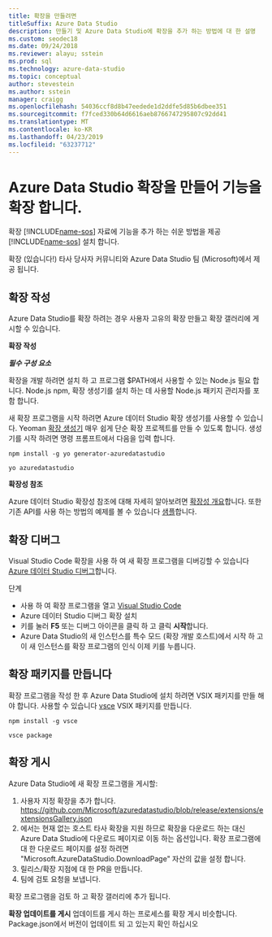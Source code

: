 ```yaml
---
title: 확장을 만들려면
titleSuffix: Azure Data Studio
description: 만들기 및 Azure Data Studio에 확장을 추가 하는 방법에 대 한 설명
ms.custom: seodec18
ms.date: 09/24/2018
ms.reviewer: alayu; sstein
ms.prod: sql
ms.technology: azure-data-studio
ms.topic: conceptual
author: stevestein
ms.author: sstein
manager: craigg
ms.openlocfilehash: 54036ccf8d8b47eedede1d2ddfe5d85b6dbee351
ms.sourcegitcommit: f7fced330b64d6616aeb8766747295807c92dd41
ms.translationtype: MT
ms.contentlocale: ko-KR
ms.lasthandoff: 04/23/2019
ms.locfileid: "63237712"
---
```

# <a name="extend-the-functionality-by-creating-azure-data-studio-extensions"></a>Azure Data Studio 확장을 만들어 기능을 확장 합니다.

확장 [!INCLUDE[name-sos](../includes/name-sos-short.md)] 자료에 기능을 추가 하는 쉬운 방법을 제공 [!INCLUDE[name-sos](../includes/name-sos-short.md)] 설치 합니다.

확장 (있습니다!) 타사 당사자 커뮤니티와 Azure Data Studio 팀 (Microsoft)에서 제공 됩니다.


## <a name="author-an-extension"></a>확장 작성

Azure Data Studio를 확장 하려는 경우 사용자 고유의 확장 만들고 확장 갤러리에 게시할 수 있습니다.

**확장 작성**

***필수 구성 요소***

확장을 개발 하려면 설치 하 고 프로그램 $PATH에서 사용할 수 있는 Node.js 필요 합니다. Node.js npm, 확장 생성기를 설치 하는 데 사용할 Node.js 패키지 관리자를 포함 합니다.

새 확장 프로그램을 시작 하려면 Azure 데이터 Studio 확장 생성기를 사용할 수 있습니다. Yeoman [확장 생성기](https://www.npmjs.com/package/generator-azuredatastudio) 매우 쉽게 단순 확장 프로젝트를 만들 수 있도록 합니다. 생성기를 시작 하려면 명령 프롬프트에서 다음을 입력 합니다.

`npm install -g yo generator-azuredatastudio`

`yo azuredatastudio`


**확장성 참조**

Azure 데이터 Studio 확장성 참조에 대해 자세히 알아보려면 [확장성 개요](extensibility.md)합니다. 또한 기존 API를 사용 하는 방법의 예제를 볼 수 있습니다 [샘플](https://github.com/Microsoft/azuredatastudio/tree/master/samples)합니다.


## <a name="debug-an-extension"></a>확장 디버그

Visual Studio Code 확장을 사용 하 여 새 확장 프로그램을 디버깅할 수 있습니다 [Azure 데이터 Studio 디버그](https://github.com/kevcunnane/sqlops-debug)합니다.

단계
- 사용 하 여 확장 프로그램을 열고 [Visual Studio Code](https://code.visualstudio.com/)
- Azure 데이터 Studio 디버그 확장 설치
- 키를 눌러 **F5** 또는 디버그 아이콘을 클릭 하 고 클릭 **시작**합니다.
- Azure Data Studio의 새 인스턴스를 특수 모드 (확장 개발 호스트)에서 시작 하 고이 새 인스턴스를 확장 프로그램의 인식 이제 키를 누릅니다.


## <a name="create-an-extension-package"></a>확장 패키지를 만듭니다

확장 프로그램을 작성 한 후 Azure Data Studio에 설치 하려면 VSIX 패키지를 만들 해야 합니다. 사용할 수 있습니다 [vsce](https://github.com/Microsoft/vscode-vsce) VSIX 패키지를 만듭니다.

`npm install -g vsce`

`vsce package`


## <a name="publish-an-extension"></a>확장 게시

Azure Data Studio에 새 확장 프로그램을 게시할:

1. 사용자 지정 확장을 추가 합니다. https://github.com/Microsoft/azuredatastudio/blob/release/extensions/extensionsGallery.json
2. 에서는 현재 없는 호스트 타사 확장을 지원 하므로 확장을 다운로드 하는 대신 Azure Data Studio에 다운로드 페이지로 이동 하는 옵션입니다. 확장 프로그램에 대 한 다운로드 페이지를 설정 하려면 "Microsoft.AzureDataStudio.DownloadPage" 자산의 값을 설정 합니다.
3. 릴리스/확장 지점에 대 한 PR을 만듭니다.
4. 팀에 검토 요청을 보냅니다.

확장 프로그램을 검토 하 고 확장 갤러리에 추가 됩니다.

**확장 업데이트를 게시** 업데이트를 게시 하는 프로세스를 확장 게시 비슷합니다. Package.json에서 버전이 업데이트 되 고 있는지 확인 하십시오
